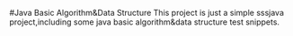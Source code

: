 #Java Basic Algorithm&Data Structure
This project is just a simple sssjava project,including some java basic algorithm&data structure test snippets.